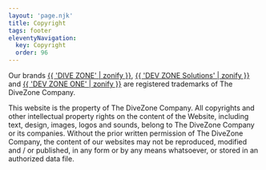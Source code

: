 ```yaml
---
layout: 'page.njk'
title: Copyright
tags: footer
eleventyNavigation:
  key: Copyright
  order: 96
---
```


Our brands [{{ 'DIVE ZONE' | zonify }}](https://dive.zone), [{{ 'DEV ZONE Solutions' | zonify }}](https://devzone.solutions) and [{{ 'DEV ZONE ONE' | zonify }}](https://devzone.one) are registered trademarks of The DiveZone Company.

This website is the property of The DiveZone Company. All copyrights and other intellectual property rights on the content of the Website, including text, design, images, logos and sounds, belong to The DiveZone Company or its companies. Without the prior written permission of The DiveZone Company, the content of our websites may not be reproduced, modified and / or published, in any form or by any means whatsoever, or stored in an authorized data file.
